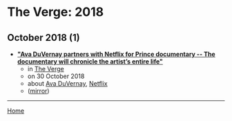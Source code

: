 # The Verge: 2018

## October 2018 (1)

 - [**"Ava DuVernay partners with Netflix for Prince documentary -- The documentary will chronicle the artist’s entire life"**](https://www.theverge.com/2018/10/30/18043016/prince-documentary-netflix-ava-duvernay)
    - in [The Verge](../../../publications/u-z/the-verge/index.md)
    - on 30 October 2018
    - about [Ava DuVernay](../../../topics/ava-duvernay/index.md), [Netflix](../../../topics/netflix/index.md)
    - ([mirror](https://web.archive.org/web/*/https://www.theverge.com/2018/10/30/18043016/prince-documentary-netflix-ava-duvernay))

----

[Home](../index.md)
